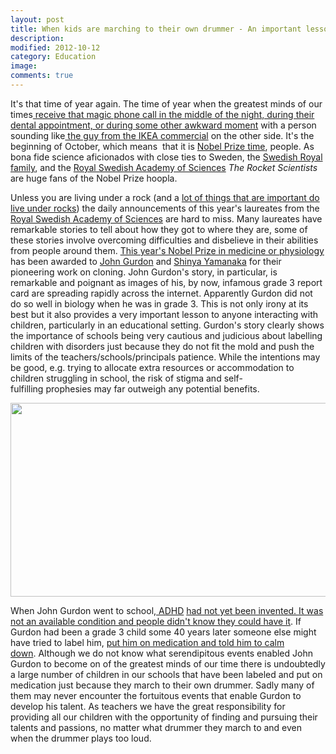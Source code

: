```yaml
---
layout: post
title: When kids are marching to their own drummer - An important lesson for teachers and parents
description: 
modified: 2012-10-12
category: Education
image:
comments: true  
---
```

It's that time of year again. The time of year when the greatest minds of our times<a href="http://www.nobelprize.org/nobel_prizes/lists/magic_call.html"> receive that magic phone ca</a><a href="http://www.nobelprize.org/nobel_prizes/lists/magic_call.html">ll in the middle of the night, during their dental appointment, or during some other awkward moment</a> with a person sounding like<a href="http://youtu.be/dC9SX06U8xo"> the guy from the IKEA commercial</a> on the other side. It's the beginning of October, which means  that it is <a href="http://www.nobelprize.org">Nobel Prize time</a>, people. As bona fide science aficionados with close ties to Sweden, the <a href="http://www.kungahuset.se/royalcourt/royalfamily.4.396160511584257f21800060.html">Swedish Royal family</a>, and the <a href="http://kva.se/en/">Royal Swedish Academy of Sciences</a> <em>The Rocket Scientists</em> are huge fans of the Nobel Prize hoopla.

Unless you are living under a rock (and a <a href="http://wanderinweeta.blogspot.ca/2012/09/its-tomorrow.html">lot of things that are important do live under rocks</a>) the daily announcements of this year's laureates from the <a href="http://kva.se/en/">Royal Swedish Academy of Sciences</a> are hard to miss. Many laureates have remarkable stories to tell about how they got to where they are, some of these stories involve overcoming difficulties and disbelieve in their abilities from people around them. <a href="http://www.nobelprize.org/nobel_prizes/medicine/laureates/2012/gurdon.html">This year's Nobel Prize in medicine or physiology</a> has been awarded to <a href="http://www.zoo.cam.ac.uk/zoostaff/gurdon.htm">John Gurdon</a> and <a href="http://gladstoneinstitutes.org/scientist/yamanaka">Shinya Yamanaka</a> for their pioneering work on cloning. John Gurdon's story, in particular, is remarkable and poignant as images of his, by now, infamous grade 3 report card are spreading rapidly across the internet. Apparently Gurdon did not do so well in biology when he was in grade 3. This is not only irony at its best but it also provides a very important lesson to anyone interacting with children, particularly in an educational setting. Gurdon's story clearly shows the importance of schools being very cautious and judicious about labelling children with disorders just because they do not fit the mold and push the limits of the teachers/schools/principals patience. While the intentions may be good, e.g. trying to allocate extra resources or accommodation to children struggling in school, the risk of stigma and self-fulfilling prophesies may far outweigh any potential benefits.

<img title="gurdon_report" alt="" src="http://therocketscientists.files.wordpress.com/2012/10/gurdon_report.jpg" height="310" width="600" />

When John Gurdon went to school,<a href="http://en.wikipedia.org/wiki/Adhd"> ADHD</a> <a href="http://www.ted.com/talks/ken_robinson_says_schools_kill_creativity.html">had not yet been invented. It was not an available condition and people didn't know they could have it</a>. If Gurdon had been a grade 3 child some 40 years later someone else might have tried to label him, <a href="http://www.ted.com/talks/ken_robinson_says_schools_kill_creativity.html">put him on medication and told him to calm down</a>. Although we do not know what serendipitous events enabled John Gurdon to become on of the greatest minds of our time there is undoubtedly a large number of children in our schools that have been labeled and put on medication just because they march to their own drummer. Sadly many of them may never encounter the fortuitous events that enable Gurdon to develop his talent. As teachers we have the great responsibility for providing all our children with the opportunity of finding and pursuing their talents and passions, no matter what drummer they march to and even when the drummer plays too loud.

